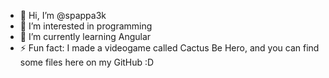 - 👋 Hi, I’m @spappa3k
- 👀 I’m interested in programming
- 🌱 I’m currently learning Angular
- ⚡ Fun fact: I made a videogame called Cactus Be Hero, and you can find some files here on my GitHub :D

<!---
spappa3k/spappa3k is a ✨ special ✨ repository because its `README.md` (this file) appears on your GitHub profile.
You can click the Preview link to take a look at your changes.
--->

